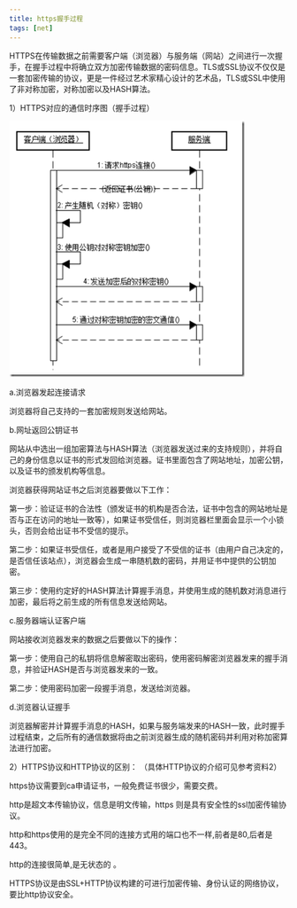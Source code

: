 ```yaml
---
title: https握手过程
tags: [net]
---
```


HTTPS在传输数据之前需要客户端（浏览器）与服务端（网站）之间进行一次握手，在握手过程中将确立双方加密传输数据的密码信息。TLS或SSL协议不仅仅是一套加密传输的协议，更是一件经过艺术家精心设计的艺术品，TLS或SSL中使用了非对称加密，对称加密以及HASH算法。

1）HTTPS对应的通信时序图（握手过程）

![](/images/web/https/https-community.png)

a.浏览器发起连接请求

浏览器将自己支持的一套加密规则发送给网站。

b.网址返回公钥证书

网站从中选出一组加密算法与HASH算法（浏览器发送过来的支持规则），并将自己的身份信息以证书的形式发回给浏览器。证书里面包含了网站地址，加密公钥，以及证书的颁发机构等信息。

浏览器获得网站证书之后浏览器要做以下工作：

第一步：验证证书的合法性（颁发证书的机构是否合法，证书中包含的网站地址是否与正在访问的地址一致等），如果证书受信任，则浏览器栏里面会显示一个小锁头，否则会给出证书不受信的提示。

第二步：如果证书受信任，或者是用户接受了不受信的证书（由用户自己决定的，是否信任该站点），浏览器会生成一串随机数的密码，并用证书中提供的公钥加密。

第三步：使用约定好的HASH算法计算握手消息，并使用生成的随机数对消息进行加密，最后将之前生成的所有信息发送给网站。

c.服务器端认证客户端

网站接收浏览器发来的数据之后要做以下的操作：

第一步：使用自己的私钥将信息解密取出密码，使用密码解密浏览器发来的握手消息，并验证HASH是否与浏览器发来的一致。

第二步：使用密码加密一段握手消息，发送给浏览器。

d.浏览器认证握手

浏览器解密并计算握手消息的HASH，如果与服务端发来的HASH一致，此时握手过程结束，之后所有的通信数据将由之前浏览器生成的随机密码并利用对称加密算法进行加密。

2）HTTPS协议和HTTP协议的区别： （具体HTTP协议的介绍可见参考资料2）

https协议需要到ca申请证书，一般免费证书很少，需要交费。 

http是超文本传输协议，信息是明文传输，https 则是具有安全性的ssl加密传输协议。 

http和https使用的是完全不同的连接方式用的端口也不一样,前者是80,后者是443。

http的连接很简单,是无状态的 。

HTTPS协议是由SSL+HTTP协议构建的可进行加密传输、身份认证的网络协议，要比http协议安全。